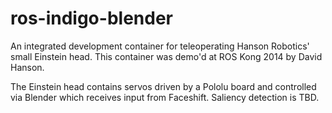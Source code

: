 ros-indigo-blender
==================

An integrated development container for teleoperating Hanson Robotics' small 
Einstein head. This container was demo'd at ROS Kong 2014 by David Hanson.

The Einstein head contains servos driven by a Pololu board and controlled
via Blender which receives input from Faceshift. Saliency detection is TBD.


